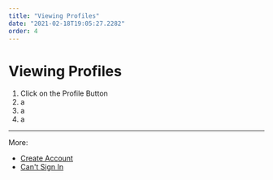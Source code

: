 ```yaml
---
title: "Viewing Profiles"
date: "2021-02-18T19:05:27.2282"
order: 4
---
```


# Viewing Profiles

1. Click on the Profile Button
2. a
3. a
4. a

---

More:

- [Create Account](/manual/CreateAccount)
- [Can't Sign In](/manual/CantSignIn)
